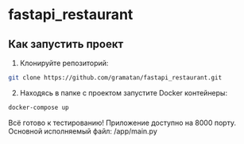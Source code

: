 # fastapi_restaurant

## Как запустить проект

1. Клонируйте репозиторий:

```bash
git clone https://github.com/gramatan/fastapi_restaurant.git
```

2. Находясь в папке с проектом запустите Docker контейнеры:

```bash
docker-compose up
```

Всё готово к тестированию!
Приложение доступно на 8000 порту.
Основной исполняемый файл: /app/main.py